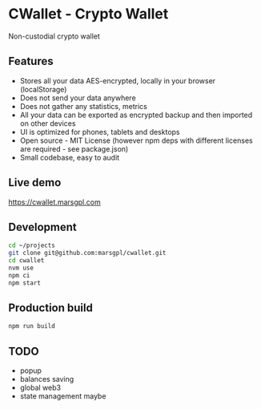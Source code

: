 # CWallet - Crypto Wallet

Non-custodial crypto wallet

## Features

- Stores all your data AES-encrypted, locally in your browser (localStorage)
- Does not send your data anywhere
- Does not gather any statistics, metrics
- All your data can be exported as encrypted backup and then imported on other devices
- UI is optimized for phones, tablets and desktops
- Open source - MIT License (however npm deps with different licenses are required - see package.json)
- Small codebase, easy to audit

## Live demo

<https://cwallet.marsgpl.com>

## Development

```bash
cd ~/projects
git clone git@github.com:marsgpl/cwallet.git
cd cwallet
nvm use
npm ci
npm start
```

## Production build

```bash
npm run build
```

## TODO

- popup
- balances saving
- global web3
- state management maybe
